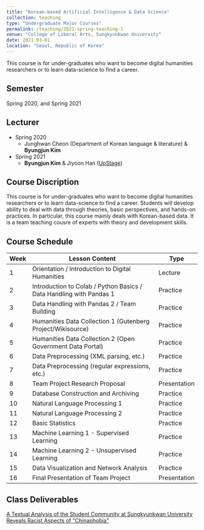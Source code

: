```yaml
---
title: "Korean-based Artificial Intelligence & Data Science"
collection: teaching
type: "Undergraduate Major Courses"
permalink: /teaching/2021-spring-teaching-1
venue: "College of Liberal Arts, Sungkyunkwan University"
date: 2021-03-01
location: "Seoul, Republic of Korea"
---
```


This course is for under-graduates who want to become digital humanities researchers or to learn data-science to find a career.

## Semester
Spring 2020, and Spring 2021

## Lecturer
* Spring 2020
  * Junghwan Cheon (Department of Korean language & literature) & **Byungjun Kim**
* Spring 2021 
  * **Byungjun Kim** & Jiyoon Han ([UpStage](https://www.upstage.ai/))

## Course Discription
This course is for under-graduates who want to become digital humanities researchers or to learn data-science to find a career. Students will develop ability to deal with data through theories, basic perspectives, and hands-on practices. In particular, this course mainly deals with Korean-based data.  It is a team teaching cousre of experts with theory and development skills. 

## Course Schedule

| Week | Lesson Content                                                      | Type         |
| ---- | ------------------------------------------------------------------- | ------------ |
| 1    | Orientation / Introduction to Digital Humanities                    | Lecture      |
| 2    | Introduction to Colab / Python Basics / Data Handling with Pandas 1 | Practice     |
| 3    | Data Handling with Pandas 2 / Team Building                         | Practice     |
| 4    | Humanities Data Collection 1 (Gutenberg Project/Wikisource)         | Practice     |
| 5    | Humanities Data Collection 2 (Open Government Data Portal)          | Practice     |
| 6    | Data Preprocessing (XML parsing, etc.)                              | Practice     |
| 7    | Data Preprocessing (regular expressions, etc.)                      | Practice     |
| 8    | Team Project Research Proposal                                      | Presentation |
| 9    | Database Construction and Archiving                                 | Practice     |
| 10   | Natural Language Processing 1                                       | Practice     |
| 11   | Natural Language Processing 2                                       | Practice     |
| 12   | Basic Statistics                                                    | Practice     |
| 13   | Machine Learning 1 - Supervised Learning                            | Practice     |
| 14   | Machine Learning 2 - Unsupervised Learning                          | Practice     |
| 15   | Data Visualization and Network Analysis                             | Practice     |
| 16   | Final Presentation of Team Project                                  | Presentation |

## Class Deliverables
[A Textual Analysis of the Student Community at Sungkyunkwan University Reveals Racist Aspects of "Chinaphobia"](http://www.klbksk.com/wiki/index.php/%E2%80%9C%EC%A4%91%EA%B5%AD%EC%9D%B8_%ED%98%90%EC%98%A4%E2%80%9D%EC%9D%98_%EC%9D%B8%EC%A2%85_%EC%B0%A8%EB%B3%84%EC%A0%81%EC%9D%B8_%EC%96%91%EC%83%81_-%EC%84%B1%EA%B7%A0%EA%B4%80%EB%8C%80%ED%95%99%EA%B5%90_%E2%80%98%EC%97%90%EB%B8%8C%EB%A6%AC%ED%83%80%EC%9E%84%E2%80%99%EC%9D%84_%EC%A4%91%EC%8B%AC%EC%9C%BC%EB%A1%9C-)